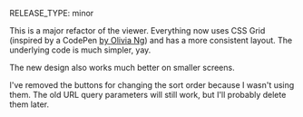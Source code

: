 RELEASE_TYPE: minor

This is a major refactor of the viewer.  Everything now uses CSS Grid (inspired by a CodePen [by Olivia Ng](https://codepen.io/oliviale/pen/WqwOzv)) and has a more consistent layout.  The underlying code is much simpler, yay.

The new design also works much better on smaller screens.

I've removed the buttons for changing the sort order because I wasn't using them.  The old URL query parameters will still work, but I'll probably delete them later.
